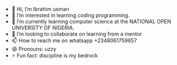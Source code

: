 - 👋 Hi, I’m Ibrahim usman
- 👀 I’m interested in learning coding programming. 
- 🌱 I’m currently learning computer science at the NATIONAL OPEN UNIVERSITY OF NIGERIA. 
- 💞️ I’m looking to collaborate on learning from a mentor
- 📫 How to reach me on whatsapp +2348061759657
- 😄 Pronouns: uzzy
- ⚡ Fun fact: discipline is my bedrock

<!---
08061759657/08061759657 is a ✨ special ✨ repository because its `README.md` (this file) appears on your GitHub profile.
You can click the Preview link to take a look at your changes.
--->

